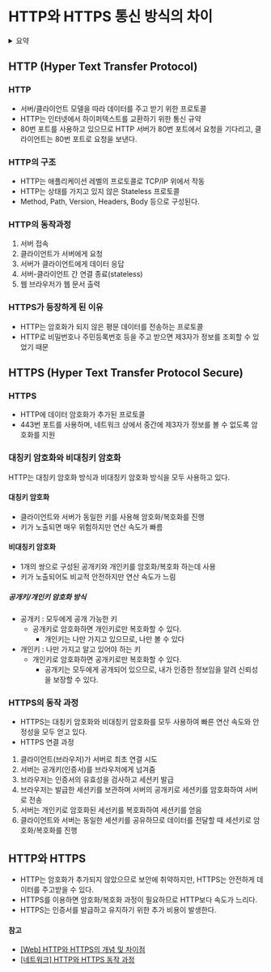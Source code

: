 # HTTP와 HTTPS 통신 방식의 차이

<details>
<summary>요약</summary>
<div markdown="1">

### HTTP
1. 서버 접속
2. 클라이언트가 서버에게 요청
3. 서버가 클라이언트에게 데이터 응답
4. 서버-클라이언트 간 연결 종료(stateless)
5. 웹 브라우저가 웹 문서 출력 
    
**노출이 되어도 괜찮은 단순한 정보 조회 등만을 처리**하고 있다면 **HTTP** 사용
  
### HTTPS
1. 클라이언트(브라우저)가 서버로 최초 연결 시도
2. 서버는 공개키(인증서)를 브라우저에게 넘겨줌
3. 브라우저는 인증서의 유효성을 검사하고 세션키 발급
4. 브라우저는 발급한 세션키를 보관하며 서버의 공개키로 세션키를 암호화하여 서버로 전송
5. 서버는 개인키로 암호화된 세선키를 복호화하여 세션키를 얻음
6. 클라이언트와 서버는 동일한 세션키를 공유하므로 데이터를 전달할 때 세션키로 암호화/복호화를 진행
  
**개인정보와 같은 민감한 데이터**를 주고 받아야 한다면 **HTTPS**를 사용

### 통신 방식의 차이
**HTTP**는 보안 절차 없이 서버-클라이언트가 연결하고 요청/응답한 후 종료되고,
**HTTPS**는 보안 절차를 거쳐서 확인 후 서버-클라이언트 간 요청/응답 후 종료된다.
  
</div>
</details>

## HTTP (Hyper Text Transfer Protocol)
### HTTP
- 서버/클라이언트 모델을 따라 데이터를 주고 받기 위한 프로토콜
- HTTP는 인터넷에서 하이퍼텍스트를 교환하기 위한 통신 규약
- 80번 포트를 사용하고 있으므로 HTTP 서버가 80번 포트에서 요청을 기다리고, 클라이언트는 80번 포트로 요청을 보낸다.

### HTTP의 구조
- HTTP는 애플리케이션 레벨의 프로토콜로 TCP/IP 위에서 작동
- HTTP는 상태를 가지고 있지 않은 Stateless 프로토콜
- Method, Path, Version, Headers, Body 등으로 구성된다.

### HTTP의 동작과정
1. 서버 접속
2. 클라이언트가 서버에게 요청
3. 서버가 클라이언트에게 데이터 응답
4. 서버-클라이언트 간 연결 종료(stateless)
5. 웹 브라우저가 웹 문서 출력

### HTTPS가 등장하게 된 이유
- HTTP는 암호화가 되지 않은 평문 데이터를 전송하는 프로토콜
- HTTP로 비밀번호나 주민등록번호 등을 주고 받으면 제3자가 정보를 조회할 수 있었기 때문

## HTTPS (Hyper Text Transfer Protocol Secure)
### HTTPS
- HTTP에 데이터 암호화가 추가된 프로토콜
- 443번 포트를 사용하며, 네트워크 상에서 중간에 제3자가 정보를 볼 수 없도록 암호화를 지원

### 대칭키 암호화와 비대칭키 암호화
HTTP는 대칭키 암호화 방식과 비대칭키 암호화 방식을 모두 사용하고 있다.
#### 대칭키 암호화
- 클라이언트와 서버가 동일한 키를 사용해 암호화/복호화를 진행
- 키가 노출되면 매우 위험하지만 연산 속도가 빠름

#### 비대칭키 암호화
- 1개의 쌍으로 구성된 공개키와 개인키를 암호화/복호화 하는데 사용
- 키가 노출되어도 비교적 안전하지만 연산 속도가 느림

##### 공개키/개인키 암호화 방식
- 공개키 : 모두에게 공개 가능한 키
  - 공개키로 암호화하면 개인키로만 복호화할 수 있다.
    - 개인키는 나만 가지고 있으므로, 나만 볼 수 있다 
- 개인키 : 나만 가지고 알고 있어야 하는 키
  - 개인키로 암호화하면 공개키로만 복호화할 수 있다.
    - 공개키는 모두에게 공개되어 있으므로, 내가 인증한 정보임을 알려 신뢰성을 보장할 수 있다.

### HTTPS의 동작 과정
- HTTPS는 대칭키 암호화와 비대칭키 암호화를 모두 사용하여 빠른 연산 속도와 안정성을 모두 얻고 있다.
- HTTPS 연결 과정
1. 클라이언트(브라우저)가 서버로 최초 연결 시도
2. 서버는 공개키(인증서)를 브라우저에게 넘겨줌
3. 브라우저는 인증서의 유효성을 검사하고 세션키 발급
4. 브라우저는 발급한 세션키를 보관하며 서버의 공개키로 세션키를 암호화하여 서버로 전송
5. 서버는 개인키로 암호화된 세선키를 복호화하여 세션키를 얻음
6. 클라이언트와 서버는 동일한 세션키를 공유하므로 데이터를 전달할 때 세션키로 암호화/복호화를 진행

## HTTP와 HTTPS
- HTTP는 암호화가 추가되지 않았으므로 보안에 취약하지만, HTTPS는 안전하게 데이터를 주고받을 수 있다.
- HTTPS를 이용하면 암호화/복호화 과정이 필요하므로 HTTP보다 속도가 느리다.
- HTTPS는 인증서를 발급하고 유지하기 위한 추가 비용이 발생한다.

#### 참고
- [[Web] HTTP와 HTTPS의 개념 및 차이점](https://mangkyu.tistory.com/98)
- [[네트워크] HTTP와 HTTPS 동작 과정](https://velog.io/@averycode/%EB%84%A4%ED%8A%B8%EC%9B%8C%ED%81%AC-HTTP%EC%99%80-HTTPS-%EB%8F%99%EC%9E%91-%EA%B3%BC%EC%A0%95)
